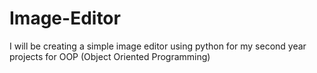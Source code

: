 # Image-Editor
I will be  creating a simple image editor using python for my second year projects for OOP (Object Oriented Programming) 
